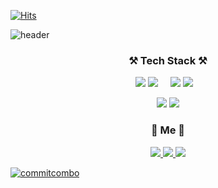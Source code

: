 [![Hits](https://hits.seeyoufarm.com/api/count/incr/badge.svg?url=https%3A%2F%2Fgithub.com%2Fswhan9404&count_bg=%2379C83D&title_bg=%23555555&icon=&icon_color=%23E7E7E7&title=hits&edge_flat=false)](https://hits.seeyoufarm.com)           

![header](https://capsule-render.vercel.app/api?type=waving&color=gradient&section=header&text=%20몰입하는개발자,한승운입니다👋%20&height=250&fontSize=50&animation=twinkling)


<h3 align="center">⚒️ Tech Stack ⚒️</h3>
<p align="center">
  <img src="https://img.shields.io/badge/Java-palegoldenrod?style=flat-square&logo=Java&logoColor=red"/>
  <img src="https://img.shields.io/badge/Spring-white?style=flat-square&logo=Spring&logoColor=white&color=6DB33F"/> &nbsp &nbsp 
  
  <img src="https://img.shields.io/badge/Python-3766AB?style=flat-square&logo=Python&logoColor=white"/>
  <img src="https://img.shields.io/badge/Django-092E20?style=flat-square&logo=Django&logoColor=white"/>&nbsp &nbsp 
</p>  
<p align="center">
  <img src="https://img.shields.io/badge/Javascript-ffb13b?style=flat-square&logo=javascript&logoColor=white"/>
  <img src="https://img.shields.io/badge/Vue.js-4FC08D?style=flat-square&logo=Vue.js&logoColor=white"/>
  
</p>


<h3 align="center"> 🍒 Me 🍒 </h3>
<p align="center">
  <a href="https://velog.io/@swhan9404/series">
    <img src="https://img.shields.io/badge/Tech%20Blog-11B48A?style=flat-square&logo=Vimeo&logoColor=white&link=https://velog.io/@swhan9404/series"/>
  </a>
  <a href="https://www.notion.so/419b1896ac1f46c28e7b2f78a33e3d9b">
    <img src="https://img.shields.io/badge/%ED%8F%AC%ED%8A%B8%ED%8F%B4%EB%A6%AC%EC%98%A4-000000?style=flat-square&logo=Notion&logoColor=white&link=https://www.notion.so/419b1896ac1f46c28e7b2f78a33e3d9b"/>
  </a>
  <a href="mailto:swhan9404@khu.ac.kr">
    <img src="https://img.shields.io/badge/Gmail-d14836?style=flat-square&logo=Gmail&logoColor=white&link=swhan9404@khu.ac.kr"/>
  </a>

</p>



<!--
[![Top Langs](https://github-readme-stats.vercel.app/api/top-langs/?username=swhan9404&layout=compact&theme=dracula)](https://github.com/metleeha)
[![Anurag's GitHub stats](https://github-readme-stats.vercel.app/api?username=swhan9404)](https://github.com/anuraghazra/github-readme-stats)
[![Solved.ac
프로필](http://mazassumnida.wtf/api/v2/generate_badge?boj=swhan9404)](https://solved.ac/swhan9404)
-->

[![commitcombo](http://commitcombo.com/get?user=swhan9404&theme=DeepOcean-mini)](https://github.com/swhan9404/CommitCombo)
